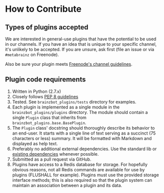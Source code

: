 # How to Contribute

## Types of plugins accepted

We are interested in general-use plugins that have the potential to be used in our channels. If you have an idea that is unique to your specific channel, it's unlikely to be accepted. If you are unsure, ask first (file an issue or via `#metabrainz` on Freenode).

Also be sure your plugin meets [Freenode's channel guidelines](http://freenode.net/channel_guidelines.shtml).

## Plugin code requirements

1. Written in Python (2.7.x)
2. Closely follows [PEP 8 guidelines](http://www.python.org/dev/peps/pep-0008/)
3. Tested. See `brainzbot_plugins/tests` directory for examples.
4. Each plugin is implemented as a single module in the `brainzbot_plugins/plugins` directory. The module should contain a single `Plugin` class that inherits from `brainzbot_plugins.base.BasePlugin`.
5. The `Plugin` class' docstring should thoroughly describe its behavior to an end-user. It starts with a single line of text serving as a succinct (75 characters or less) summary. It will be formatted with Markdown and displayed as help text.
6. Preferably no additional external dependencies. Use the standard lib or [existing dependencies](https://github.com/metabrainz/brainzbot-plugins/blob/master/setup.py) whenever possible.
7. Submitted as a pull request via GitHub.
8. Plugins have access to a Redis database for storage. For hopefully obvious reasons, not all Redis commands are available for use by plugins (FLUSHALL for example). Plugins must use the provided storage interface methods; this is also required so that the plugin system can maintain an association between a plugin and its data.
